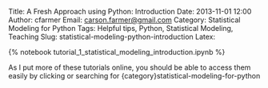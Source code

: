 Title: A Fresh Approach using Python: Introduction
Date: 2013-11-01 12:00
Author: cfarmer
Email: carson.farmer@gmail.com
Category: Statistical Modeling for Python
Tags: Helpful tips, Python, Statistical Modeling, Teaching
Slug: statistical-modeling-python-introduction
Latex:

{% notebook tutorial_1_statistical_modeling_introduction.ipynb %}

As I put more of these tutorials online, you should be able to access 
them easily by clicking or searching for {category}statistical-modeling-for-python
